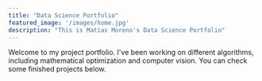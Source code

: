 ```yaml
---
title: "Data Science Portfolio"
featured_image: '/images/home.jpg'
description: "This is Matias Moreno's Data Science Portfolio"
---
```


Welcome to my project portfolio. I've been working on different algorithms, including mathematical optimization and computer vision. You can check some finished projects below.
